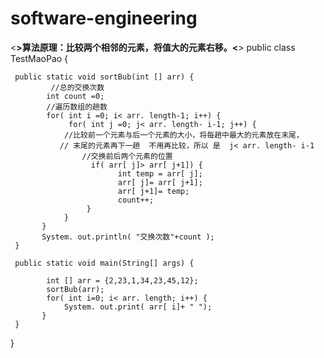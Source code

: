 # software-engineering

<**>算法原理：比较两个相邻的元素，将值大的元素右移。<**>
public class TestMaoPao {
     
     public static void sortBub(int [] arr) {
             //总的交换次数
            int count =0;
            //遍历数组的趟数
            for( int i =0; i< arr. length-1; i++) {
                 for( int j =0; j< arr. length- i-1; j++) {
                //比较前一个元素与后一个元素的大小，将每趟中最大的元素放在末尾，
               // 末尾的元素再下一趟  不用再比较，所以 是  j< arr. length- i-1
                    //交换前后两个元素的位置
                      if( arr[ j]> arr[ j+1]) {
                            int temp = arr[ j];
                            arr[ j]= arr[ j+1];
                            arr[ j+1]= temp;
                            count++;
                     }
                }
           }
           System. out.println( "交换次数"+count );
     }
     
     public static void main(String[] args) {
           
            int [] arr = {2,23,1,34,23,45,12};
            sortBub(arr);
            for( int i=0; i< arr. length; i++) {
                System. out.print( arr[ i]+ " ");
           }
     }
}

